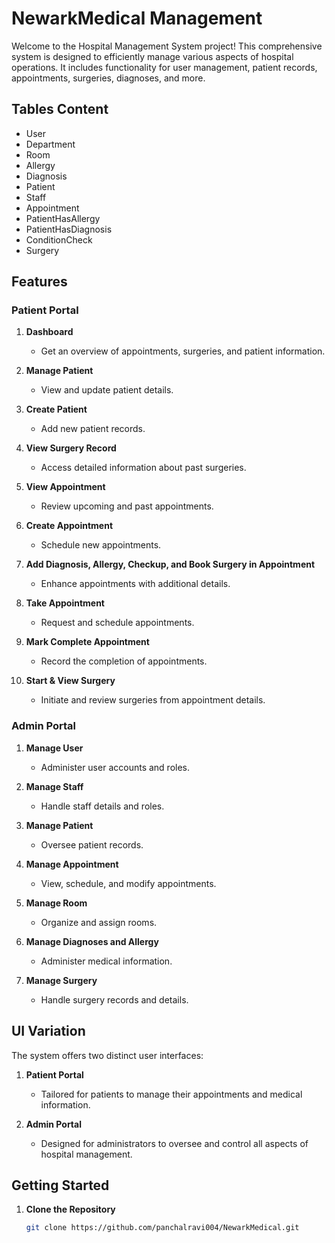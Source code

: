 # NewarkMedical Management

Welcome to the Hospital Management System project! This comprehensive system is designed to efficiently manage various aspects of hospital operations. It includes functionality for user management, patient records, appointments, surgeries, diagnoses, and more.

## Tables Content

- User
- Department
- Room
- Allergy
- Diagnosis
- Patient
- Staff
- Appointment
- PatientHasAllergy
- PatientHasDiagnosis
- ConditionCheck
- Surgery

## Features

### Patient Portal

1. **Dashboard**
   - Get an overview of appointments, surgeries, and patient information.

2. **Manage Patient**
   - View and update patient details.

3. **Create Patient**
   - Add new patient records.

4. **View Surgery Record**
   - Access detailed information about past surgeries.

5. **View Appointment**
   - Review upcoming and past appointments.

6. **Create Appointment**
   - Schedule new appointments.

7. **Add Diagnosis, Allergy, Checkup, and Book Surgery in Appointment**
   - Enhance appointments with additional details.

8. **Take Appointment**
   - Request and schedule appointments.

9. **Mark Complete Appointment**
   - Record the completion of appointments.

10. **Start & View Surgery**
    - Initiate and review surgeries from appointment details.

### Admin Portal

1. **Manage User**
   - Administer user accounts and roles.

2. **Manage Staff**
   - Handle staff details and roles.

3. **Manage Patient**
   - Oversee patient records.

4. **Manage Appointment**
   - View, schedule, and modify appointments.

5. **Manage Room**
   - Organize and assign rooms.

6. **Manage Diagnoses and Allergy**
   - Administer medical information.

7. **Manage Surgery**
   - Handle surgery records and details.

## UI Variation

The system offers two distinct user interfaces:
1. **Patient Portal**
   - Tailored for patients to manage their appointments and medical information.

2. **Admin Portal**
   - Designed for administrators to oversee and control all aspects of hospital management.

## Getting Started

1. **Clone the Repository**

   ```bash
   git clone https://github.com/panchalravi004/NewarkMedical.git
